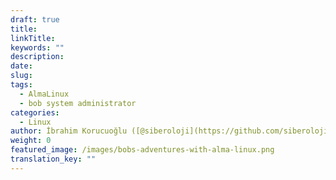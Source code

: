 ```yaml
---
draft: true
title: 
linkTitle: 
keywords: ""
description: 
date: 
slug: 
tags:
  - AlmaLinux
  - bob system administrator
categories:
  - Linux
author: İbrahim Korucuoğlu ([@siberoloji](https://github.com/siberoloji))
weight: 0
featured_image: /images/bobs-adventures-with-alma-linux.png
translation_key: ""
---
```

